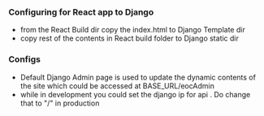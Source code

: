 ### Configuring for React app to Django

+ from the React Build dir copy the index.html  to Django Template dir 
+ copy rest of the contents in React build folder to Django static dir 


### Configs

+  Default Django Admin page is used to update the dynamic contents of the site which could be accessed at BASE_URL/eocAdmin
+ while in development you could set the django ip for api . Do change that to "/" in production
